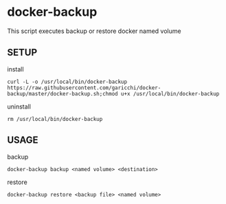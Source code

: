 # docker-backup
This script executes backup or restore docker named volume

## SETUP

install
```
curl -L -o /usr/local/bin/docker-backup https://raw.githubusercontent.com/garicchi/docker-backup/master/docker-backup.sh;chmod u+x /usr/local/bin/docker-backup
```

uninstall
```
rm /usr/local/bin/docker-backup
```

## USAGE
backup

```
docker-backup backup <named volume> <destination>
```

restore
```
docker-backup restore <backup file> <named volume>
```
